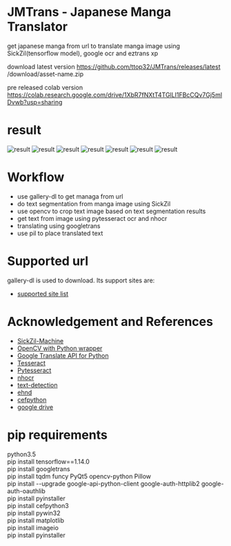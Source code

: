 # JMTrans - Japanese Manga Translator
get japanese manga from url to translate manga image using SickZil(tensorflow model), google ocr and eztrans xp
 
download latest version
https://github.com/ttop32/JMTrans/releases/latest
/download/asset-name.zip

pre released colab version
https://colab.research.google.com/drive/1XbR7fNXtT4TGlLI1FBcCQv7Gj5mlDvwb?usp=sharing


# result
![result](doc/result1.png)
![result](doc/result2.png)
![result](doc/result3.png)
![result](doc/result4.png)
![result](doc/result5.png)
![result](doc/result6.png)
![result](doc/result7.png)

# Workflow
- use gallery-dl to get managa from url 
- do text segmentation from manga image using SickZil
- use opencv to crop text image based on text segmentation results
- get text from image using pytesseract ocr and nhocr
- translating using googletrans
- use pil to place translated text


# Supported url
gallery-dl is used to download. Its support sites are:
- [supported site list](https://github.com/mikf/gallery-dl/blob/master/docs/supportedsites.rst)

# Acknowledgement and References
- [SickZil-Machine](https://github.com/KUR-creative/SickZil-Machine)
- [OpenCV with Python wrapper](https://pypi.org/project/opencv-python/)
- [Google Translate API for Python](https://pypi.org/project/googletrans/)
- [Tesseract](https://github.com/tesseract-ocr/tesseract)
- [Pytesseract](https://pypi.python.org/pypi/pytesseract)
- [nhocr](https://github.com/fireae/nhocr)
- [text-detection](https://github.com/qzane/text-detection)
- [ehnd](https://github.com/sokcuri/ehnd)
- [cefpython](https://github.com/cztomczak/cefpython)
- [google drive](https://developers.google.com/drive/api/v3/quickstart/python)


# pip requirements 
python3.5  
pip install tensorflow==1.14.0  
pip install googletrans   
pip install tqdm  funcy PyQt5  opencv-python Pillow  
pip install --upgrade google-api-python-client google-auth-httplib2 google-auth-oauthlib  
pip install pyinstaller  
pip install cefpython3  
pip install pywin32  
pip install matplotlib  
pip install imageio  
pip install pyinstaller  


